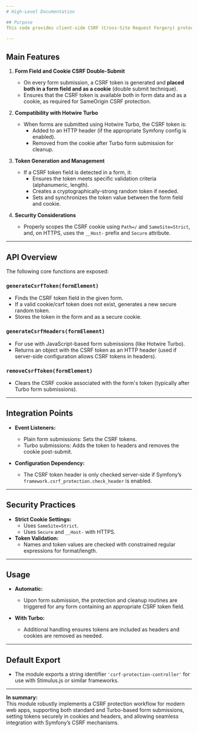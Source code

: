 ```yaml
---
# High-Level Documentation

## Purpose
This code provides client-side CSRF (Cross-Site Request Forgery) protection mechanisms for form submissions in a web application, with integration for Symfony’s SameOriginCsrfTokenManager and compatibility with Hotwire Turbo forms.

---
```


## Main Features

1. **Form Field and Cookie CSRF Double-Submit**
   - On every form submission, a CSRF token is generated and **placed both in a form field and as a cookie** (double submit technique).
   - Ensures that the CSRF token is available both in form data and as a cookie, as required for SameOrigin CSRF protection.

2. **Compatibility with Hotwire Turbo**
   - When forms are submitted using Hotwire Turbo, the CSRF token is:
     - Added to an HTTP header (if the appropriate Symfony config is enabled).
     - Removed from the cookie after Turbo form submission for cleanup.

3. **Token Generation and Management**
   - If a CSRF token field is detected in a form, it:
     - Ensures the token meets specific validation criteria (alphanumeric, length).
     - Creates a cryptographically-strong random token if needed.
     - Sets and synchronizes the token value between the form field and cookie.

4. **Security Considerations**
   - Properly scopes the CSRF cookie using `Path=/` and `SameSite=Strict`, and, on HTTPS, uses the `__Host-` prefix and `Secure` attribute.

---

## API Overview

The following core functions are exposed:

### `generateCsrfToken(formElement)`
- Finds the CSRF token field in the given form.
- If a valid cookie/csrf token does not exist, generates a new secure random token.
- Stores the token in the form and as a secure cookie.

### `generateCsrfHeaders(formElement)`
- For use with JavaScript-based form submissions (like Hotwire Turbo).
- Returns an object with the CSRF token as an HTTP header (used if server-side configuration allows CSRF tokens in headers).

### `removeCsrfToken(formElement)`
- Clears the CSRF cookie associated with the form's token (typically after Turbo form submissions).

---

## Integration Points

- **Event Listeners:**  
  - Plain form submissions: Sets the CSRF tokens.
  - Turbo submissions: Adds the token to headers and removes the cookie post-submit.

- **Configuration Dependency:**  
  - The CSRF token header is only checked server-side if Symfony’s `framework.csrf_protection.check_header` is enabled.

---

## Security Practices

- **Strict Cookie Settings:**  
  - Uses `SameSite=Strict`.
  - Uses `Secure` and `__Host-` with HTTPS.
- **Token Validation:**  
  - Names and token values are checked with constrained regular expressions for format/length.

---

## Usage

- **Automatic:**  
  - Upon form submission, the protection and cleanup routines are triggered for any form containing an appropriate CSRF token field.

- **With Turbo:**  
  - Additional handling ensures tokens are included as headers and cookies are removed as needed.

---

## Default Export

- The module exports a string identifier `'csrf-protection-controller'` for use with Stimulus.js or similar frameworks.

---

**In summary:**  
This module robustly implements a CSRF protection workflow for modern web apps, supporting both standard and Turbo-based form submissions, setting tokens securely in cookies and headers, and allowing seamless integration with Symfony’s CSRF mechanisms.